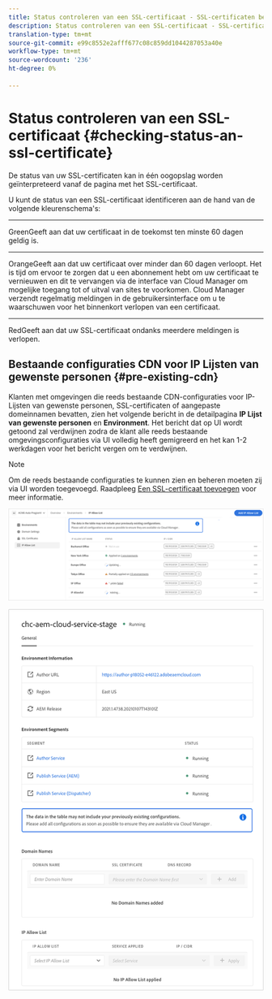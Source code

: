 ```yaml
---
title: Status controleren van een SSL-certificaat - SSL-certificaten beheren
description: Status controleren van een SSL-certificaat - SSL-certificaten beheren
translation-type: tm+mt
source-git-commit: e99c8552e2afff677c08c859dd1044287053a40e
workflow-type: tm+mt
source-wordcount: '236'
ht-degree: 0%

---
```



# Status controleren van een SSL-certificaat {#checking-status-an-ssl-certificate}

De status van uw SSL-certificaten kan in één oogopslag worden geïnterpreteerd vanaf de pagina met het SSL-certificaat.

U kunt de status van een SSL-certificaat identificeren aan de hand van de volgende kleurenschema&#39;s:

* ****
GreenGeeft aan dat uw certificaat in de toekomst ten minste 60 dagen geldig is.

* ****
OrangeGeeft aan dat uw certificaat over minder dan 60 dagen verloopt. Het is tijd om ervoor te zorgen dat u een abonnement hebt om uw certificaat te vernieuwen en dit te vervangen via de interface van Cloud Manager om mogelijke toegang tot of uitval van sites te voorkomen. Cloud Manager verzendt regelmatig meldingen in de gebruikersinterface om u te waarschuwen voor het binnenkort verlopen van een certificaat.

* ****
RedGeeft aan dat uw SSL-certificaat ondanks meerdere meldingen is verlopen.

## Bestaande configuraties CDN voor IP Lijsten van gewenste personen {#pre-existing-cdn}

Klanten met omgevingen die reeds bestaande CDN-configuraties voor IP-Lijsten van gewenste personen, SSL-certificaten of aangepaste domeinnamen bevatten, zien het volgende bericht in de detailpagina **IP Lijst van gewenste personen** en **Environment**. Het bericht dat op UI wordt getoond zal verdwijnen zodra de klant alle reeds bestaande omgevingsconfiguraties via UI volledig heeft gemigreerd en het kan 1-2 werkdagen voor het bericht vergen om te verdwijnen.

>[!NOTE]
>Om de reeds bestaande configuraties te kunnen zien en beheren moeten zij via UI worden toegevoegd. Raadpleeg [Een SSL-certificaat toevoegen](/help/implementing/cloud-manager/managing-ssl-certifications/add-ssl-certificate.md) voor meer informatie.

![](/help/implementing/cloud-manager/assets/ip-allow-list-message1.png)

![](/help/implementing/cloud-manager/assets/ip-allow-list-message2.png)